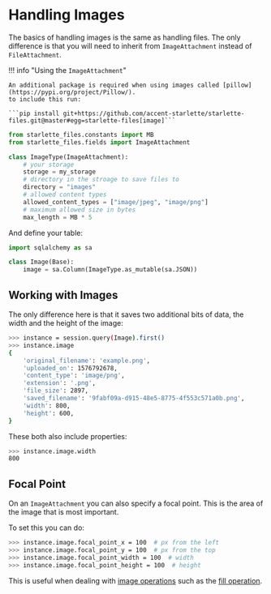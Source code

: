 # Handling Images

The basics of handling images is the same as handling files. The only difference is
that you will need to inherit from `ImageAttachment` instead of `FileAttachment`.

!!! info "Using the `ImageAttachment`"

    An additional package is required when using images called [pillow](https://pypi.org/project/Pillow/).
    to include this run:

    ```pip install git+https://github.com/accent-starlette/starlette-files.git@master#egg=starlette-files[image]```

```python
from starlette_files.constants import MB
from starlette_files.fields import ImageAttachment

class ImageType(ImageAttachment):
    # your storage 
    storage = my_storage
    # directory in the stroage to save files to
    directory = "images"
    # allowed content types
    allowed_content_types = ["image/jpeg", "image/png"]
    # maximum allowed size in bytes
    max_length = MB * 5
```

And define your table:

```python
import sqlalchemy as sa

class Image(Base):
    image = sa.Column(ImageType.as_mutable(sa.JSON))
```

## Working with Images

The only difference here is that it saves two additional bits of data,
the width and the height of the image:

```bash
>>> instance = session.query(Image).first()
>>> instance.image
{
    'original_filename': 'example.png',
    'uploaded_on': 1576792678,
    'content_type': 'image/png',
    'extension': '.png',
    'file_size': 2897,
    'saved_filename': '9fabf09a-d915-48e5-8775-4f553c571a0b.png',
    'width': 800,
    'height': 600,
}
```

These both also include properties:

```bash
>>> instance.image.width
800
```

## Focal Point

On an `ImageAttachment` you can also specify a focal point. This is the area of
the image that is most important. 

To set this you can do:

```bash
>>> instance.image.focal_point_x = 100  # px from the left 
>>> instance.image.focal_point_y = 100  # px from the top
>>> instance.image.focal_point_width = 100  # width
>>> instance.image.focal_point_height = 100  # height
```

This is useful when dealing with [image operations](../image_operations) such as the
[fill operation](../image_operations#fill).